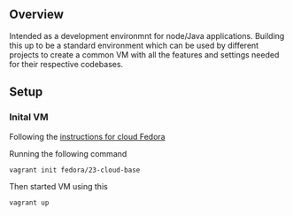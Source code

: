 ## Overview

Intended as a development environmnt for node/Java applications.  Building this up to be a standard environment which can be used by different projects to create a common VM with all the features and settings needed for their respective codebases.

## Setup

### Inital VM

Following the [instructions for cloud Fedora](https://fedoramagazine.org/fedora-cloud-vagrant-boxes-atlas/)

Running the following command

```
vagrant init fedora/23-cloud-base
```

Then started VM using this

```
vagrant up
```


